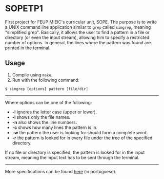 # SOPETP1
First project for FEUP MIEIC's curricular unit, SOPE.
The purpose is to write a UNIX command line application similar to `grep` called `simgrep`, meaning "simplified grep". Basically, it allows the user to find a pattern in a file or directory (or even the input stream), allowing him to specify a restricted number of options. In general, the lines where the pattern was found are printed in the terminal.

## Usage
1. Compile using `make`.
2. Run with the following command:

```
$ simgrep [options] pattern [file/dir]
```
***
Where options can be one of the following:
- **-i** ignores the letter case (upper or lower).
- **-l** shows only the file names.
- **-n** also shows the line numbers.
- -**c** shows how many lines the pattern is in.
- **-w** the pattern the user is looking for should form a complete word.
- **-r** the pattern is looked for in every file under the tree of the specified directory.

If no file or directory is specified, the pattern is looked for in the input stream, meaning the input text has to be sent through the terminal.
***
More specifications can be found [here](enunciado.pdf) (in portuguese).

